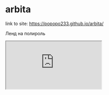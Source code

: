 # arbita
link to site: https://popopo233.github.io/arbita/

Ленд на полироль
<iframe src="http://xshopcart.com/form/?off=aybqcE5y&lnk=14972&m=abf802d470&language=ru&country=RU&select=countrySelect" ></iframe>
